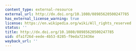 ```yaml
---
content_type: external-resource
external_url: http://dx.doi.org/10.1080/08985620500247785
has_external_license_warning: true
license: https://en.wikipedia.org/wiki/All_rights_reserved
status: ''
title: http://dx.doi.org/10.1080/08985620500247785
uid: dfa1f26d-eede-4b53-8285-f9eda723436e
wayback_url: ''
---
```

